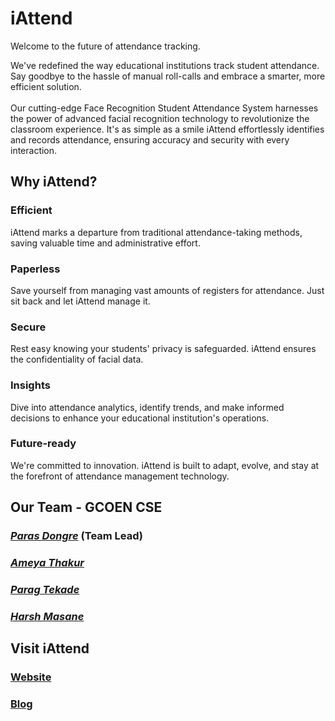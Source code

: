 # iAttend

Welcome to the future of attendance tracking. 

We've redefined the way educational institutions track student attendance.
             Say goodbye to the hassle of manual roll-calls
            and embrace a smarter, more efficient solution.  <br /> <br />
            Our cutting-edge Face Recognition Student Attendance System
            harnesses the power of advanced facial recognition technology to revolutionize the classroom experience.
             It's as simple as a smile iAttend effortlessly identifies and records attendance, ensuring accuracy and security with every interaction.

    

## Why iAttend? 

### Efficient

iAttend marks a departure from traditional attendance-taking methods, saving valuable time and administrative effort.

### Paperless

Save yourself from managing vast amounts of registers for attendance. Just sit back and let iAttend manage it.

### Secure

Rest easy knowing your students' privacy is safeguarded. iAttend ensures the confidentiality of facial data.

### Insights 

Dive into attendance analytics, identify trends, and make informed decisions to enhance your educational institution's operations.

### Future-ready

We're committed to innovation. iAttend is built to adapt, evolve, and stay at the forefront of attendance management technology.
<br/>

## Our Team - GCOEN CSE

### [*Paras Dongre*](https://github.com/THEPHD1331) (Team Lead)

### [*Ameya Thakur*](https://github.com/Ameya21885)

### [*Parag Tekade*](https://github.com/ParagTekade)

### [*Harsh Masane*](https://github.com/harsh27-tech)


## Visit iAttend

### [Website](https://iattend.vercel.app)         

### [**Blog**](https://iattendgcoen.wordpress.com/2023/10/14/iattend/)
